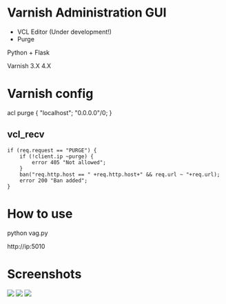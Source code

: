 Varnish Administration GUI 
==========================

* VCL Editor (Under development!)
* Purge

Python + Flask

Varnish 3.X 4.X

Varnish config
==============

acl purge {
    "localhost";
    "0.0.0.0"/0;
}

vcl_recv
--------

    if (req.request == "PURGE") {
        if (!client.ip ~purge) {
            error 405 "Not allowed";
        }
        ban("req.http.host == " +req.http.host+" && req.url ~ "+req.url);
        error 200 "Ban added";
    }

How to use
==========

python vag.py

http://ip:5010

Screenshots
==========
![](http://s29.postimg.org/v3p1ohtlj/tela_3.png)
![](http://s29.postimg.org/lpsrfk93r/tela_x.png)
![](http://s17.postimg.org/e5xhb7ntb/tela1.png)
